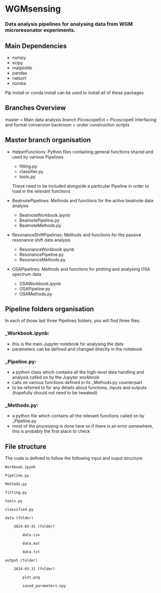 # WGMsensing
### Data analysis pipelines for analysing data from WGM microresonator experiments.

## Main Dependencies
- numpy
- scipy
- matplotlib
- pandas
- natsort
- numba

Pip install or conda install can be used to install all of these packages

## Branches Overview

master = Main data analysis branch
PicoscopeExt = Picoscope6 interfacing and format conversion
backroom = under construction scripts

## Master branch organisation

- HelperFunctions:
  Python files containing general functions shared and used by various Pipelines
    - fitting.py
    - classifier.py
    - tools.py
  
  These need to be included alongside a particular Pipeline in order to load in the relevant functions

- BeatnotePipelines:
  Methods and functions for the active beatnote data analysis
    - BeatnoteWorkbook.ipynb
    - BeatnotePipeline.py
    - BeatnoteMethods.py

- ResonanceShiftPipelines:
  Methods and functions for the passive resonance shift data analysis
    - ResonanceWorkbook.ipynb
    - ResonancePipeline.py
    - ResonanceMethods.py
- OSAPipelines:
  Methods and functions for plotting and analysing OSA spectrum data
    - OSAWorkbook.ipynb
    - OSAPipeline.py
    - OSAMethods.py
 
## Pipeline folders organisation

In each of those last three Pipelines folders, you will find three files:

### _Workbook.ipynb: 
  - this is the main Jupyter notebook for analysing the data
  - parameters can be defined and changed directly in the notebook
    
### _Pipeline.py:
  - a python class which contains all the high-level data handling and analysis called on by the Jupyter workbook
  - calls on various functions defined in its _Methods.py counterpart
  - to be referred to for any details about functions, inputs and outputs (hopefully should not need to be tweaked)

### _Methods.py:
  - a python file which contains all the relevant functions called on by _Pipeline.py
  - most of the processing is done here so if there is an error somewhere, this is probably the first place to check

## File structure

The code is defined to follow the following input and ouput structure:

    Workbook.ipynb
    
    Pipeline.py 
    
    Methods.py
    
    fitting.py
    
    tools.py
    
    classified.py
    
    data (folder)
    
        2024-03-31 (folder)
        
            data.csv
            
            data.mat
            
            data.txt
            
    output (folder)
    
        2024-03-31 (folder)
        
            plot.png
            
            saved_parameters.npy
